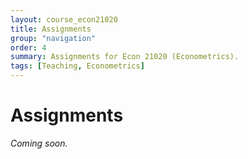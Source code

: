 ```yaml
---
layout: course_econ21020
title: Assignments
group: "navigation"
order: 4
summary: Assignments for Econ 21020 (Econometrics).
tags: [Teaching, Econometrics]
---
```


# Assignments

_Coming soon._